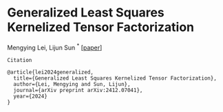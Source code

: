 # Generalized Least Squares Kernelized Tensor Factorization

Mengying Lei, Lijun Sun $^*$ [[paper](https://arxiv.org/pdf/2412.07041)]

`Citation`
```
@article{lei2024generalized,
  title={Generalized Least Squares Kernelized Tensor Factorization},
  author={Lei, Mengying and Sun, Lijun},
  journal={arXiv preprint arXiv:2412.07041},
  year={2024}
}
```